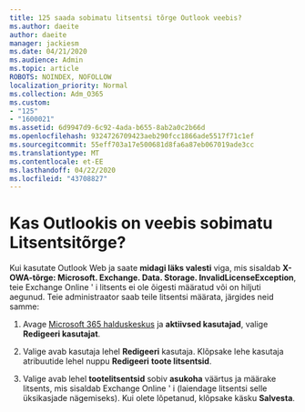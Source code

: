 ```yaml
---
title: 125 saada sobimatu litsentsi tõrge Outlook veebis?
ms.author: daeite
author: daeite
manager: jackiesm
ms.date: 04/21/2020
ms.audience: Admin
ms.topic: article
ROBOTS: NOINDEX, NOFOLLOW
localization_priority: Normal
ms.collection: Adm_O365
ms.custom:
- "125"
- "1600021"
ms.assetid: 6d9947d9-6c92-4ada-b655-8ab2a0c2b66d
ms.openlocfilehash: 9324726709423aeb290fcc1866ade5517f71c1ef
ms.sourcegitcommit: 55eff703a17e500681d8fa6a87eb067019ade3cc
ms.translationtype: MT
ms.contentlocale: et-EE
ms.lasthandoff: 04/22/2020
ms.locfileid: "43708827"
---
```

# <a name="getting-an-invalid-license-error-in-outlook-on-the-web"></a>Kas Outlookis on veebis sobimatu Litsentsitõrge?

Kui kasutate Outlook Web ja saate **midagi läks valesti** viga, mis sisaldab **X-OWA-tõrge: Microsoft. Exchange. Data. Storage. InvalidLicenseException**, teie Exchange Online ' i litsents ei ole õigesti määratud või on hiljuti aegunud. Teie administraator saab teile litsentsi määrata, järgides neid samme:
  
1. Avage [Microsoft 365 halduskeskus](https://portal.office.com/adminportal/home#/homepage) ja **aktiivsed kasutajad**, valige **Redigeeri kasutajat**.

2. Valige avab kasutaja lehel **Redigeeri** kasutaja. Klõpsake lehe kasutaja atribuutide lehel nuppu **Redigeeri** **toote litsentsid**.

3. Valige avab lehel **tootelitsentsid** sobiv **asukoha** väärtus ja määrake litsents, mis sisaldab Exchange Online ' i (laiendage litsentsi selle üksikasjade nägemiseks). Kui olete lõpetanud, klõpsake käsku **Salvesta**.
